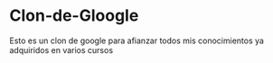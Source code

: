 # Clon-de-Gloogle
Esto es un clon de google para afianzar todos mis conocimientos ya adquiridos en varios cursos
